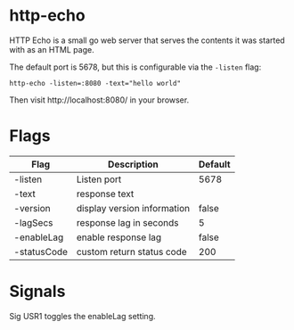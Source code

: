 # http-echo

HTTP Echo is a small go web server that serves the contents it was started with
as an HTML page.

The default port is 5678, but this is configurable via the `-listen` flag:

```
http-echo -listen=:8080 -text="hello world"
```

Then visit http://localhost:8080/ in your browser.


# Flags

Flag  | Description | Default
----- | ----------- | -------
-listen | Listen port | 5678
-text | response text |
-version | display version information | false
-lagSecs | response lag in seconds | 5
-enableLag | enable response lag | false
-statusCode | custom return status code | 200

# Signals

Sig USR1 toggles the enableLag setting.

